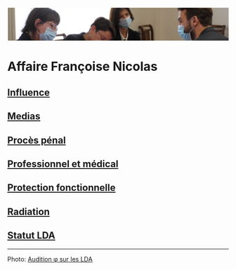 ![image-mise-en-avant](../_aux/phi.png)

# Affaire Françoise Nicolas

## [Influence](./influence.md)
## [Medias](./medias.md)
## [Procès pénal](./aplogan.md)
## [Professionnel et médical](./promed.md)
## [Protection fonctionnelle](./pf.md)
## [Radiation](./radiation.md)
## [Statut LDA](./reqlda.md)

---
Photo: [Audition φ sur les LDA](attrib.md#phi)
